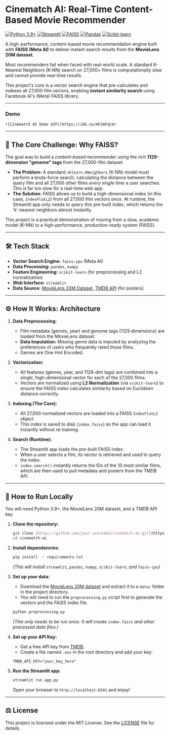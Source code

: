 # Cinematch AI: Real-Time Content-Based Movie Recommender

[![Python 3.9+](https://img.shields.io/badge/Python-3.9+-blue?logo=python)](https://www.python.org/)
[![Streamlit](https://img.shields.io/badge/Streamlit-App-red?logo=streamlit)](https://streamlit.io)
[![FAISS](https://img.shields.io/badge/FAISS-Vector_Search-blue?logo=meta)](https://faiss.ai/)
[![Pandas](https://img.shields.io/badge/Pandas-Data_Processing-blue?logo=pandas)](https://pandas.pydata.org/)
[![Scikit-learn](https://img.shields.io/badge/Scikit--learn-Preprocessing-orange?logo=scikit-learn)](https://scikit-learn.org/)

A high-performance, content-based movie recommendation engine built with **FAISS (Meta AI)** to deliver instant search results from the **MovieLens 20M dataset**.

Most recommenders fail when faced with real-world scale. A standard K-Nearest Neighbors (K-NN) search on 27,000+ films is computationally slow and cannot provide real-time results.

This project's core is a vector search engine that pre-calculates and indexes all 27,000 film vectors, enabling **instant similarity search** using Facebook AI's (Meta) FAISS library.

***

###  Demo
`![Cinematch AI Demo GIF](https://ibb.co/mF2mFqCm)`

---

## 🚀 The Core Challenge: Why FAISS?

The goal was to build a *content-based* recommender using the rich **1129-dimension "genome" tags** from the 27,000-film dataset.

* **The Problem:** A standard `sklearn.KNeighbors` (K-NN) model must perform a brute-force search, calculating the distance between the query film and all 27,000 other films *every single time* a user searches. This is far too slow for a real-time web app.
* **The Solution:** FAISS allows us to build a high-dimensional index (in this case, `IndexFlatL2`) from all 27,000 film vectors *once*. At runtime, the Streamlit app only needs to query this pre-built index, which returns the 'k' nearest neighbors almost instantly.

This project is a practical demonstration of moving from a slow, academic model (K-NN) to a high-performance, production-ready system (FAISS).

---

## 🛠 Tech Stack

* **Vector Search Engine:** `faiss-cpu` (Meta AI)
* **Data Processing:** `pandas`, `numpy`
* **Feature Engineering:** `scikit-learn` (for preprocessing and L2 normalization)
* **Web Interface:** `streamlit`
* **Data Source:** [MovieLens 20M Dataset](https://grouplens.org/datasets/movielens/20m/), [TMDB API](https://www.themoviedb.org/documentation/api) (for posters)

---

## ⚙️ How It Works: Architecture

1.  **Data Preprocessing:**
    * Film metadata (genres, year) and genome tags (1129 dimensions) are loaded from the MovieLens dataset.
    * **Data Imputation:** Missing genre data is imputed by analyzing the preferences of users who frequently rated those films.
    * Genres are One-Hot Encoded.

2.  **Vectorization:**
    * All features (genres, year, and 1129-dim tags) are combined into a single, high-dimensional vector for each of the 27,000 films.
    * Vectors are normalized using **L2 Normalization** (via `scikit-learn`) to ensure the FAISS index calculates similarity based on Euclidean distance correctly.

3.  **Indexing (The Core):**
    * All 27,000 normalized vectors are loaded into a FAISS `IndexFlatL2` object.
    * This index is saved to disk (`index.faiss`) so the app can load it instantly without re-training.

4.  **Search (Runtime):**
    * The Streamlit app loads the pre-built FAISS index.
    * When a user selects a film, its vector is retrieved and used to query the index.
    * `index.search()` instantly returns the IDs of the 10 most similar films, which are then used to pull metadata and posters from the TMDB API.

---

## 🚀 How to Run Locally

You will need Python 3.9+, the MovieLens 20M dataset, and a TMDB API key.

1.  **Clone the repository:**
    ```bash
    git clone [https://github.com/your-username/cinematch-ai.git](https://github.com/your-username/cinematch-ai.git)
    cd cinematch-ai
    ```

2.  **Install dependencies:**
    ```bash
    pip install -r requirements.txt
    ```
    *(This will install `streamlit`, `pandas`, `numpy`, `scikit-learn`, and `faiss-cpu`)*

3.  **Set up your data:**
    * Download the [MovieLens 20M dataset](https://files.grouplens.org/datasets/movielens/ml-20m.zip) and extract it to a `data/` folder in the project directory.
    * You will need to run the `preprocessing.py` script first to generate the vectors and the FAISS index file.
    ```bash
    python preprocessing.py
    ```
    *(This only needs to be run once. It will create `index.faiss` and other processed data files.)*

4.  **Set up your API Key:**
    * Get a free API key from [TMDB](https://www.themoviedb.org/documentation/api).
    * Create a file named `.env` in the root directory and add your key:
    ```
    TMDB_API_KEY="your_key_here"
    ```

5.  **Run the Streamlit app:**
    ```bash
    streamlit run app.py
    ```
    Open your browser to `http://localhost:8501` and enjoy!

---

## ⚖️ License

This project is licensed under the MIT License. See the [LICENSE](LICENSE) file for details.